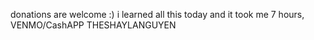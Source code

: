 donations are welcome :) i learned all this today and it took me 7 hours,
VENMO/CashAPP THESHAYLANGUYEN
